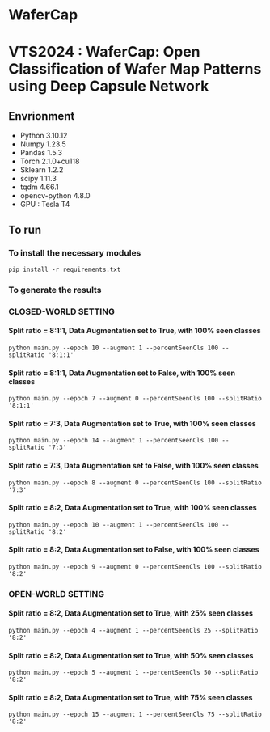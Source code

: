 # WaferCap
# VTS2024 : WaferCap: Open Classification of Wafer Map Patterns using Deep Capsule Network

## Envrionment

* Python 3.10.12
* Numpy 1.23.5
* Pandas 1.5.3
* Torch 2.1.0+cu118
* Sklearn 1.2.2
* scipy 1.11.3
* tqdm 4.66.1
* opencv-python 4.8.0
* GPU : Tesla T4


## To run


### To install the necessary modules

```
pip install -r requirements.txt
```

### To generate the results

### CLOSED-WORLD SETTING

#### Split ratio = 8:1:1, Data Augmentation set to True, with 100% seen classes
```
python main.py --epoch 10 --augment 1 --percentSeenCls 100 --splitRatio '8:1:1'
```

#### Split ratio = 8:1:1, Data Augmentation set to False, with 100% seen classes
```
python main.py --epoch 7 --augment 0 --percentSeenCls 100 --splitRatio '8:1:1'
```

#### Split ratio = 7:3, Data Augmentation set to True, with 100% seen classes
```
python main.py --epoch 14 --augment 1 --percentSeenCls 100 --splitRatio '7:3'
```

#### Split ratio = 7:3, Data Augmentation set to False, with 100% seen classes
```
python main.py --epoch 8 --augment 0 --percentSeenCls 100 --splitRatio '7:3'
```

#### Split ratio = 8:2, Data Augmentation set to True, with 100% seen classes
```
python main.py --epoch 10 --augment 1 --percentSeenCls 100 --splitRatio '8:2'
```

#### Split ratio = 8:2, Data Augmentation set to False, with 100% seen classes
```
python main.py --epoch 9 --augment 0 --percentSeenCls 100 --splitRatio '8:2'
```



### OPEN-WORLD SETTING


#### Split ratio = 8:2, Data Augmentation set to True, with 25% seen classes
```
python main.py --epoch 4 --augment 1 --percentSeenCls 25 --splitRatio '8:2' 
```

#### Split ratio = 8:2, Data Augmentation set to True, with 50% seen classes
```
python main.py --epoch 5 --augment 1 --percentSeenCls 50 --splitRatio '8:2'
```

#### Split ratio = 8:2, Data Augmentation set to True, with 75% seen classes
```
python main.py --epoch 15 --augment 1 --percentSeenCls 75 --splitRatio '8:2'
```




















